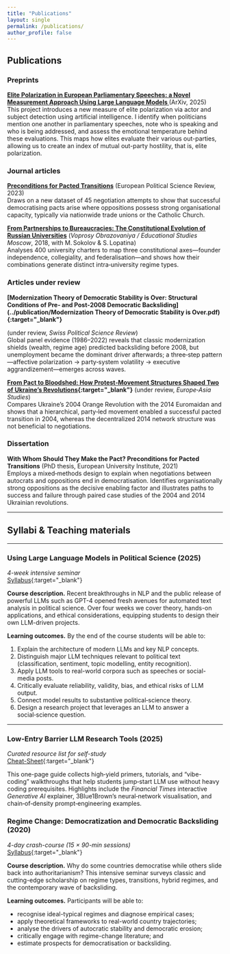 ```yaml
---
title: "Publications"
layout: single
permalink: /publications/
author_profile: false
---
```


## Publications
### Preprints
**[Elite Polarization in European Parliamentary Speeches: a Novel Measurement Approach Using Large Language Models ](https://doi.org/10.48550/arXiv.2507.06658)** (ArXiv, 2025)  
This project introduces a new measure of elite polarization via actor and subject detection using artificial intelligence. I identify when politicians mention one another in parliamentary speeches, note who is speaking and who is being addressed, and assess the emotional temperature behind these evaluations. This maps how elites evaluate their various out-parties, allowing us to create an index of mutual out-party hostility, that is, elite polarization. 

### Journal articles

**[Preconditions for Pacted Transitions](https://doi.org/10.1017/S1755773922000273)** (European Political Science Review, 2023)  
Draws on a new dataset of 45 negotiation attempts to show that successful democratising pacts arise where oppositions possess strong organisational capacity, typically via nationwide trade unions or the Catholic Church.

**[From Partnerships to Bureaucracies: The Constitutional Evolution of Russian Universities](https://ideas.repec.org/a/nos/voprob/2018i3p120-145.html)** (*Voprosy Obrazovaniya / Educational Studies Moscow*, 2018, with M. Sokolov & S. Lopatina)  
Analyses 400 university charters to map three constitutional axes—founder independence, collegiality, and federalisation—and shows how their combinations generate distinct intra‑university regime types.

### Articles under review

**[Modernization Theory of Democratic Stability is Over: Structural Conditions of Pre‑ and Post‑2008 Democratic Backsliding](../publication/Modernization Theory of Democratic Stability is Over.pdf){:target="_blank"}**

(under review, *Swiss Political Science Review*)  
Global panel evidence (1986–2022) reveals that classic modernization shields (wealth, regime age) predicted backsliding before 2008, but unemployment became the dominant driver afterwards; a three‑step pattern—affective polarization → party‑system volatility → executive aggrandizement—emerges across waves.

**[From Pact to Bloodshed: How Protest‑Movement Structures Shaped Two of Ukraine’s Revolutions](../publication/ukraine.pdf){:target="_blank"}** (under review, *Europe‑Asia Studies*)  
Compares Ukraine’s 2004 Orange Revolution with the 2014 Euromaidan and shows that a hierarchical, party‑led movement enabled a successful pacted transition in 2004, whereas the decentralized 2014 network structure was not beneficial to negotiations.


### Dissertation

**With Whom Should They Make the Pact? Preconditions for Pacted Transitions** (PhD thesis, European University Institute, 2021)  
Employs a mixed‑methods design to explain when negotiations between autocrats and oppositions end in democratisation. Identifies organisationally strong oppositions as the decisive enabling factor and illustrates paths to success and failure through paired case studies of the 2004 and 2014 Ukrainian revolutions.


---

## Syllabi & Teaching materials 
---

### Using Large Language Models in Political Science (2025)
*4-week intensive seminar*  
[Syllabus](../assets/pdf/llm-syllabus.pdf){:target="_blank"}

**Course description.** Recent breakthroughs in NLP and the public release of powerful LLMs such as GPT-4 opened fresh avenues for automated text analysis in political science. Over four weeks we cover theory, hands-on applications, and ethical considerations, equipping students to design their own LLM-driven projects.  

**Learning outcomes.** By the end of the course students will be able to:  
1. Explain the architecture of modern LLMs and key NLP concepts.  
2. Distinguish major LLM techniques relevant to political text (classification, sentiment, topic modelling, entity recognition).  
3. Apply LLM tools to real-world corpora such as speeches or social-media posts.  
4. Critically evaluate reliability, validity, bias, and ethical risks of LLM output.  
5. Connect model results to substantive political‑science theory.  
6. Design a research project that leverages an LLM to answer a social‑science question.  

---

### Low-Entry Barrier LLM Research Tools (2025)
*Curated resource list for self-study*  
[Cheat-Sheet](../assets/pdf/llm-low-entry.pdf){:target="_blank"}

This one-page guide collects high‑yield primers, tutorials, and “vibe-coding” walkthroughs that help students jump‑start LLM use without heavy coding prerequisites. Highlights include the *Financial Times* interactive *Generative AI* explainer, 3Blue1Brown’s neural‑network visualisation, and chain‑of‑density prompt‑engineering examples.

### Regime Change: Democratization and Democratic Backsliding (2020)
*4-day crash-course (15 × 90-min sessions)*  
[Syllabus](../assets/pdf/regime-change-democratization-and-democratic-backsliding.pdf){:target="_blank"}

**Course description.** Why do some countries democratise while others slide back into authoritarianism? This intensive seminar surveys classic and cutting-edge scholarship on regime types, transitions, hybrid regimes, and the contemporary wave of backsliding.  

**Learning outcomes.** Participants will be able to:  
* recognise ideal-typical regimes and diagnose empirical cases;  
* apply theoretical frameworks to real-world country trajectories;  
* analyse the drivers of autocratic stability and democratic erosion;  
* critically engage with regime-change literature; and  
* estimate prospects for democratisation or backsliding.